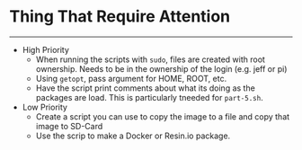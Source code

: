 <!--
Maintainer:   jeffskinnerbox@yahoo.com / www.jeffskinnerbox.me
Version:      0.3
-->

# Thing That Require Attention

-----

* High Priority
    * When running the scripts with `sudo`, files are created with root ownership.  Needs to be in the ownership of the login (e.g. jeff or pi)
    * Using `getopt`, pass argument for HOME, ROOT, etc.
    * Have the script print comments about what its doing as the packages are load.  This is particularly tneeded for `part-5.sh`.
* Low Priority
    * Create a script you can use to copy the image to a file and copy that image to SD-Card
    * Use the scrip to make a Docker or Resin.io package.
